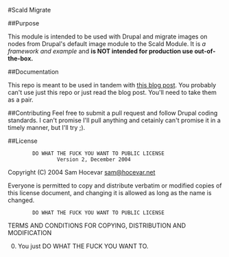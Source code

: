 #Scald Migrate

##Purpose

This module is intended to be used with Drupal and migrate images on nodes from Drupal's default image module to the Scald Module. It is *a framework and example* and **is NOT intended for production use out-of-the-box.**

##Documentation

This repo is meant to be used in tandem with [this blog post](www.elevartedthird.com). You probably can't use just this repo or just read the blog post. You'll need to take them as a pair.

##Contributing
Feel free to submit a pull request and follow Drupal coding standards. I can't promise I'll pull anything and cetainly can't promise it in a timely manner, but I'll try ;).

##License



            DO WHAT THE FUCK YOU WANT TO PUBLIC LICENSE
                    Version 2, December 2004

 Copyright (C) 2004 Sam Hocevar <sam@hocevar.net>

 Everyone is permitted to copy and distribute verbatim or modified
 copies of this license document, and changing it is allowed as long
 as the name is changed.

            DO WHAT THE FUCK YOU WANT TO PUBLIC LICENSE
   TERMS AND CONDITIONS FOR COPYING, DISTRIBUTION AND MODIFICATION

  0. You just DO WHAT THE FUCK YOU WANT TO.